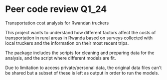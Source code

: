 # Peer code review Q1_24

Transportation cost analysis for Rwandan truckers

This project wants to understand how different factors affect the costs of transportation
in rural areas in Rwanda based on surveys collected with local truckers and the information
on their most recent trips.

The package includes the scripts for cleaning and preparing data for the analysis, and the
script where different models are fit.

Due to limitation to access private/personal data, the original data files can't be shared 
but a subset of these is left as output in order to run the models.
